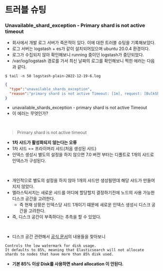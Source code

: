 # 트러블 슈팅
### Unavailable_shard_exception - Primary shard is not active timeout
- 회사에서 개발 로그 서버가 죽은적이 있다. 이에 대한 트러블 슈팅을 기록해보았다.
- 로그 서버는 logstash + es가 같이 설치되어있으며 ubuntu 20.0.4 환경이다.
- 로그가 수집되지 않아 확인해보니 running 중이던 logstash가 중단되었다.
- /var/log/logstash 경로를 가서 최신 날짜의 로그를 확인해보니 찍힌 에러는 다음과 같다.

```shell
$ tail -n 50 logstash-plain-2022-12-19-6.log
```
```json
{
  "type":"unavailable_shards_exception",
  "reason":"primary shard is not active Timeout: [1m], request: [BulkShardRequest [0] containing [125] requests]"
}
```

- unavailable_shards_exception - primary shard is not active Timeout
- 이 에러는 무엇인가?

<br>

> Primary shard is not active timeout
- **1차 샤드가 활성화되지 않는다는 오류**
- 1차 샤드 == 프라이머리 샤드(처음 생성된 샤드)
- 인덱스 생성시 별도의 설정을 하지 않으면 7.0 버전 부터는 디폴트로 1개의 샤드로 인덱스가 구성된다.

<br>

- 개인적으로 별도의 설정을 하지 않아 1개의 샤드만 생성될텐데 해당 샤드가 만들어지지 않았다.
- 엘라스틱서치는 새로운 샤드를 어디에 할당할지 결정하기전에 노드의 사용 가능한 디스크 공간을 고려한다.
  - 즉 현재 상황은 인덱스당 샤드 1개이기 떄문에 새로운 인덱스 생성시 디스크 공간을 고려한다.
- 즉, 디스크 공간이 부족하다는 추측을 할 수 있었다.

<br>

- 디스크 공간 관련해서 [공식 문서](https://www.elastic.co/guide/en/elasticsearch/reference/current/modules-cluster.html#disk-based-shard-allocation)의 내용들을 찾아보니
```text
Controls the low watermark for disk usage.
It defaults to 85%, meaning that Elasticsearch will not allocate shards to nodes that have more than 85% disk used.
```
- **기본 85% 이상 Disk를 사용하면 shard allocation 이 안된다.**


